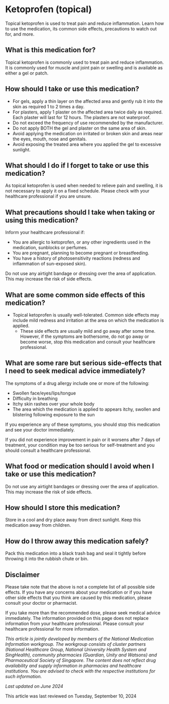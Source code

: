 # Ketoprofen (topical)

Topical ketoprofen is used to treat pain and reduce inflammation. Learn how to use the medication, its common side effects, precautions to watch out for, and more.

What is this medication for?
----------------------------

Topical ketoprofen is commonly used to treat pain and reduce inflammation. It is commonly used for muscle and joint pain or swelling and is available as either a gel or patch.

How should I take or use this medication?
-----------------------------------------

* For gels, apply a thin layer on the affected area and gently rub it into the skin as required 1 to 2 times a day.
* For plasters, apply 1 plaster on the affected area twice daily as required. Each plaster will last for 12 hours. The plasters are not waterproof.
* Do not exceed the frequency of use recommended by the manufacturer.
* Do not apply BOTH the gel and plaster on the same area of skin.
* Avoid applying the medication on irritated or broken skin and areas near the eyes, mouth, nose and genitals.
* Avoid exposing the treated area where you applied the gel to excessive sunlight.

What should I do if I forget to take or use this medication?
------------------------------------------------------------

As topical ketoprofen is used when needed to relieve pain and swelling, it is not necessary to apply it on a fixed schedule. Please check with your healthcare professional if you are unsure.

What precautions should I take when taking or using this medication?
--------------------------------------------------------------------

Inform your healthcare professional if:

* You are allergic to ketoprofen, or any other ingredients used in the medication, sunblocks or perfumes.
* You are pregnant, planning to become pregnant or breastfeeding.
* You have a history of photosensitivity reactions (redness and inflammation of sun-exposed skin).

Do not use any airtight bandage or dressing over the area of application. This may increase the risk of side effects.

What are some common side effects of this medication?
-----------------------------------------------------

* Topical ketoprofen is usually well-tolerated. Common side effects may include mild redness and irritation at the area on which the medication is applied. 
  + These side effects are usually mild and go away after some time. However, if the symptoms are bothersome, do not go away or become worse, stop this medication and consult your healthcare professional.

What are some rare but serious side-effects that I need to seek medical advice immediately?
-------------------------------------------------------------------------------------------

The symptoms of a drug allergy include one or more of the following:

* Swollen face/eyes/lips/tongue
* Difficulty in breathing
* Itchy skin rashes over your whole body
* The area which the medication is applied to appears itchy, swollen and blistering following exposure to the sun

If you experience any of these symptoms, you should stop this medication and see your doctor immediately.

If you did not experience improvement in pain or it worsens after 7 days of treatment, your condition may be too serious for self-treatment and you should consult a healthcare professional.

What food or medication should I avoid when I take or use this medication?
--------------------------------------------------------------------------

Do not use any airtight bandages or dressing over the area of application. This may increase the risk of side effects.

How should I store this medication?
-----------------------------------

Store in a cool and dry place away from direct sunlight. Keep this medication away from children.

How do I throw away this medication safely?
-------------------------------------------

Pack this medication into a black trash bag and seal it tightly before throwing it into the rubbish chute or bin.

Disclaimer
----------

Please take note that the above is not a complete list of all possible side effects. If you have any concerns about your medication or if you have other side effects that you think are caused by this medication, please consult your doctor or pharmacist. 

If you take more than the recommended dose, please seek medical advice immediately. The information provided on this page does not replace information from your healthcare professional. Please consult your healthcare professional for more information. 

*This article is jointly developed by members of the National Medication Information workgroup. The workgroup consists of cluster partners (National Healthcare Group, National University Health System and SingHealth), community pharmacies (Guardian, Unity and Watsons) and Pharmaceutical Society of Singapore. The content does not reflect drug availability and supply information in pharmacies and healthcare institutions. You are advised to check with the respective institutions for such information.*

*Last updated on June 2024*

This article was last reviewed on
Tuesday, September 10, 2024